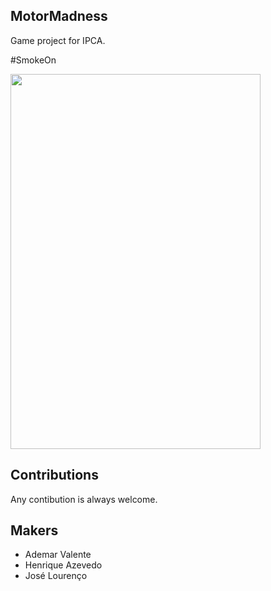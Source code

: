 ## MotorMadness
Game project for IPCA.

#SmokeOn

<img align="center" width="400" height="600" src="Main.jpg">

## Contributions
Any contibution is always welcome.


## Makers
- Ademar Valente
- Henrique Azevedo
- José Lourenço
